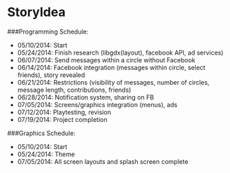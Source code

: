 StoryIdea
=========
###Programming Schedule:

* 05/10/2014: Start
* 05/24/2014: Finish research (libgdx(layout), facebook API, ad services)
* 06/07/2014: Send messages within a circle without Facebook
* 06/14/2014: Facebook integration (messages within circle, select friends), story revealed
* 06/21/2014: Restrictions (visibility of messages, number of circles, message length, contributions, friends)
* 06/28/2014: Notification system, sharing on FB
* 07/05/2014: Screens/graphics integration (menus), ads
* 07/12/2014: Playtesting, revision
* 07/19/2014: Project completion

###Graphics Schedule:

* 05/10/2014: Start
* 05/24/2014: Theme
* 07/05/2014: All screen layouts and splash screen complete
